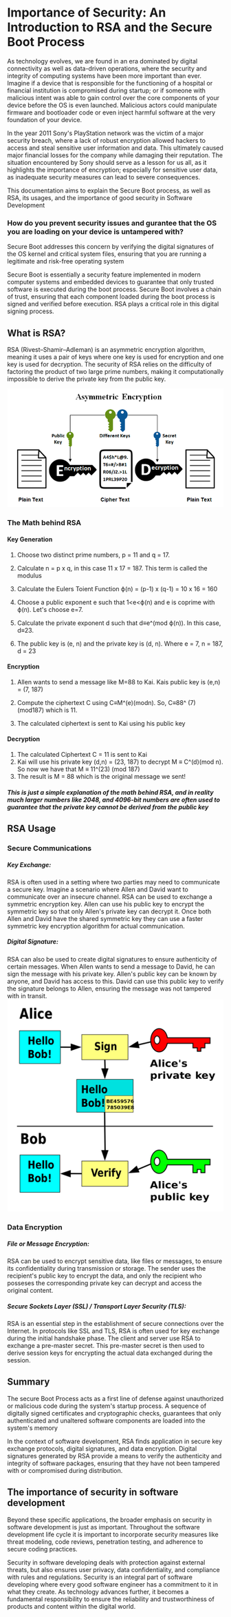 # Importance of Security: An Introduction to RSA and the Secure Boot Process


As technology evolves, we are found in an era dominated by digital connectivity as well as data-driven operations, where the security and integrity of computing systems have been more important than ever. Imagine if a device that is responsible for the functioning of a hospital or financial institution is compromised during startup; or if someone with malicious intent was able to gain control over the core components of your device before the OS is even launched.
Malicious actors could manipulate firmware and bootloader code or even inject harmful software at the very foundation of your device. 

In the year 2011 Sony's PlayStation network was the victim of a major security breach, where a lack of robust encryption allowed hackers to access and steal sensitive user information and data. This ultimately caused major financial losses for the company while damaging their reputation. The situation encountered by Sony should serve as a lesson for us all, as it highlights the importance of encryption; especially for sensitive user data, as inadequate security measures can lead to severe consequences.

This documentation aims to explain the Secure Boot process, as well as RSA, its usages, and the importance of good security in Software Development

### How do you prevent security issues and gurantee that the OS you are loading on your device is untampered with?
Secure Boot addresses this concern by verifying the digital signatures of the OS kernel and critical system files, ensuring that you are running a legitimate and risk-free operating system

Secure Boot is essentially a security feature implemented in modern computer systems and embedded devices to guarantee that only trusted software is executed during the boot process.
Secure Boot involves a chain of trust, ensuring that each component loaded during the boot process is signed and verified before execution. RSA plays a critical role in this digital signing process.


## What is RSA?
RSA (Rivest–Shamir–Adleman) is an asymmetric encryption algorithm, meaning it uses a pair of keys where one key is used for encryption and one key is used for decryption. The security of RSA relies on the difficulty of factoring the product of two large prime numbers, making it computationally impossible to derive the private key from the public key.


![Diagram explaining Asymmetric Encryption](../assets/key.png)


### The Math behind RSA

#### Key Generation
1. Choose two distinct prime numbers, p = 11 and q = 17.

2. Calculate n = p x q, in this case 11 x 17 = 187. This term is called the modulus

3. Calculate the Eulers Toient Function ϕ(n) = (p-1) x (q-1) = 10 x 16 = 160

4. Choose a public exponent e such that 1<e<ϕ(n) and e is coprime with ϕ(n). Let's choose e=7.

5. Calculate the private exponent d such that d≡e^(mod ϕ(n)). In this case, d≡23.

6. The public key is (e, n) and the private key is (d, n). Where e = 7, n = 187, d = 23

#### Encryption

1. Allen wants to send a message like M=88 to Kai. Kais public key is (e,n) = (7, 187)

2. Compute the ciphertext C using C≡M^(e)(modn). So, C≡88^ (7) (mod187) which is 11.
3. The calculated ciphertext is sent to Kai using his public key

#### Decryption

1. The calculated Ciphertext C = 11 is sent to Kai
2. Kai will use his private key (d,n) = (23, 187) to decrypt M ≡ C^(d)(mod n). So now we have that M ≡ 11^(23) (mod 187)
3. The result is M = 88 which is the original message we sent!


##### This is just a simple explanation of the math behind RSA, and in reality much larger numbers like 2048, and 4096-bit numbers are often used to guarantee that the private key cannot be derived from the public key


## RSA Usage

### Secure Communications

##### Key Exchange: 
RSA is often used in a setting where two parties may need to communicate a secure key. Imagine a scenario where Allen and David want to communicate over an insecure channel. RSA can be used to exchange a symmetric encryption key. Allen can use his public key to encrypt the symmetric key so that only Allen's private key can decrypt it. Once both Allen and David have the shared symmetric key they can use a faster symmetric key encryption algorithm for actual communication.

##### Digital Signature: 
RSA can also be used to create digital signatures to ensure authenticity of certain messages. When Allen wants to send a message to David, he can sign the message with his private key. Allen's public key can be known by anyone, and David has access to this. David can use this public key to verify the signature belongs to Allen, ensuring the message was not tampered with in transit.
![example of using RSA to create digital signature](../assets/RSA-signature.png)

### Data Encryption

##### File or Message Encryption:
RSA can be used to encrypt sensitive data, like files or messages, to ensure its confidentiality during transmission or storage. The sender uses the recipient's public key to encrypt the data, and only the recipient who posseses the corresponding private key can decrypt and access the original content.

##### Secure Sockets Layer (SSL) / Transport Layer Security (TLS):
RSA is an essential step in the establishment of secure connections over the Internet. In protocols like SSL and TLS, RSA is often used for key exchange during the initial handshake phase. The client and server use RSA to exchange a pre-master secret. This pre-master secret is then used to derive session keys for encrypting the actual data exchanged during the session.


## Summary
The secure Boot Process acts as a first line of defense against unauthorized or malicious code during the system's startup process. A sequence of digitally signed certificates and cryptographic checks, guarantees that only authenticated and unaltered software components are loaded into the system's memory


In the context of software development, RSA finds application in secure key exchange protocols, digital signatures, and data encryption. Digital signatures generated by RSA provide a means to verify the authenticity and integrity of software packages, ensuring that they have not been tampered with or compromised during distribution.

## The importance of security in software development

Beyond these specific applications, the broader emphasis on security in software development is just as important. Throughout the software development life cycle it is important to incorporate security measures like threat modeling, code reviews, penetration testing, and adherence to secure coding practices.

Security in software developing deals with protection against external threats, but also ensures user privacy, data confidentiality, and compliance with rules and regulations. Security is an integral part of software developing where every good software engineer has a commitment to it in what they create. As technology advances further, it becomes a fundamental responsibility to ensure the reliability and trustworthiness of products and content within the digital world.
